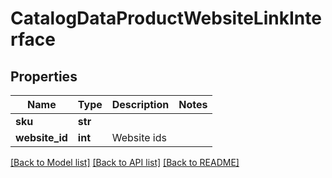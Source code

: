 # CatalogDataProductWebsiteLinkInterface

## Properties
Name | Type | Description | Notes
------------ | ------------- | ------------- | -------------
**sku** | **str** |  | 
**website_id** | **int** | Website ids | 

[[Back to Model list]](../README.md#documentation-for-models) [[Back to API list]](../README.md#documentation-for-api-endpoints) [[Back to README]](../README.md)


